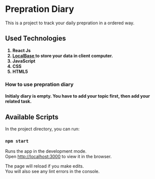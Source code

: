 # Prepration Diary

This is a project to track your daily prepration in a ordered way.

## Used Technologies 
<p>
  <b>
    <ol>
      <li>React Js</li>
      <li><a href='https://github.com/dannyconnell/localbase'>LocalBase  </a>to store your data in client computer.</li>
      <li>JavaScript</li>
      <li>CSS</li>
      <li>HTML5</li>
    </ol>
  </b>
</p>

### How to use prepration diary
#### Initialy diary is empty. You have to add your topic first, then add your related task.
## Available Scripts

In the project directory, you can run:

### `npm start`

Runs the app in the development mode.\
Open [http://localhost:3000](http://localhost:3000) to view it in the browser.

The page will reload if you make edits.\
You will also see any lint errors in the console.

